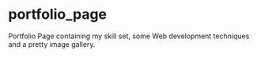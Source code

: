 # portfolio_page
Portfolio Page containing my skill set, some Web development techniques and a pretty image gallery.
